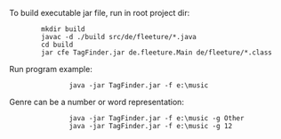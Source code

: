 To build executable jar file, run in root project dir:

			mkdir build
			javac -d ./build src/de/fleeture/*.java
			cd build
			jar cfe TagFinder.jar de.fleeture.Main de/fleeture/*.class

Run program example:

     		       java -jar TagFinder.jar -f e:\music
Genre can be a number or word representation:    	
	       
     		       java -jar TagFinder.jar -f e:\music -g Other
     		       java -jar TagFinder.jar -f e:\music -g 12
    
